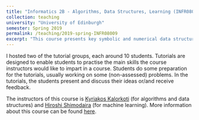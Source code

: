 ```yaml
---
title: "Informatics 2B - Algorithms, Data Structures, Learning (INFR08009)"
collection: teaching
university: "University of Edinburgh"
semester: Spring 2019
permalink: /teaching/2019-spring-INFR08009
excerpt: "This course presents key symbolic and numerical data structures and algorithms for manipulating them. Introductory numerical and symbolic learning methods provide a context for the algorithms and data structures. To make the presented ideas concrete, the module will extend the student's skills in Java and Matlab. Examples will be taken from all areas of Informatics."
---
```


I hosted two of the tutorial groups, each around 10 students.
Tutorials are designed to enable students to practise the main skills the course
instructors would like to impart in a course. 
Students do some preparation for the tutorials, usually working on some (non-assessed) problems. 
In the tutorials, the students present and discuss their ideas or/and receive feedback.

The instructors of this course is 
[Kyriakos Kalorkoti](https://www.inf.ed.ac.uk/people/staff/Kyriakos_Kalorkoti.html) (for algorithms and data structures)
and 
[Hiroshi Shimodaira](http://homepages.inf.ed.ac.uk/hshimoda/) (for machine learning).
More information about this course can be found [here](http://www.drps.ed.ac.uk/18-19/dpt/cxinfr08009.htm).

